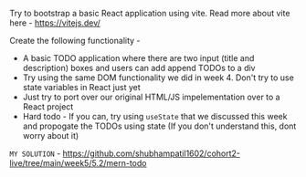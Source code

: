 Try to bootstrap a basic React application using vite.
Read more about vite here - https://vitejs.dev/

Create the following functionality -

- A basic TODO application where there are two input (title and description) boxes and users can add append TODOs to a div
- Try using the same DOM functionality we did in week 4. Don't try to use state variables in React just yet
- Just try to port over our original HTML/JS impelementation over to a React project
- Hard todo - If you can, try using `useState` that we discussed this week and propogate the TODOs using state (If you don't understand this, dont worry about it)

`MY SOLUTION` - https://github.com/shubhampatil1602/cohort2-live/tree/main/week5/5.2/mern-todo

